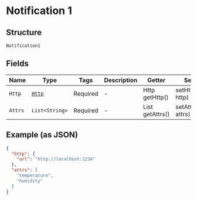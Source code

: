 
# Notification 1

## Structure

`Notification1`

## Fields

| Name | Type | Tags | Description | Getter | Setter |
|  --- | --- | --- | --- | --- | --- |
| `Http` | [`Http`](../../doc/models/http.md) | Required | - | Http getHttp() | setHttp(Http http) |
| `Attrs` | `List<String>` | Required | - | List<String> getAttrs() | setAttrs(List<String> attrs) |

## Example (as JSON)

```json
{
  "http": {
    "url": "http://localhost:1234"
  },
  "attrs": [
    "temperature",
    "humidity"
  ]
}
```

